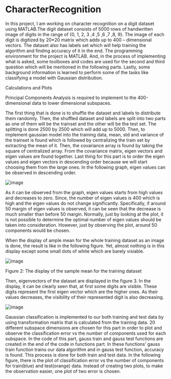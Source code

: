 # CharacterRecognition
In this project, I am working on character recognition on a digit dataset using MATLAB.The digit dataset consists of 5000 rows of handwritten image of digits in the range of {0, 1, 2, 3 ,4 ,5 ,6 ,7 ,8, 9}. The image of each digit is digitized by 20*20 matrix which adds up to 400 – dimensional vectors. The dataset also has labels set which will help training the algorithm and finding accuracy of it in the end. The programming environment for the project is MATLAB. And, in the process of implementing what is asked, some toolboxes and codes are used for the second and third question which will be mentioned in the following parts. Lastly, some background information is learned to perform some of the tasks like classifying a model with Gaussian distribution.

Calculations and Plots

Principal Components Analysis is required to implement to the 400-dimensional data to lower dimensional subspaces.

The first thing that is done is to shuffle the dataset and labels to distribute them randomly. Then, the shuffled dataset and labels are split into two parts as one of them will be the trainset and the other will be the test set. The splitting is done 2500 by 2500 which will add up to 5000. Then, to implement gaussian model into the training data, mean, std and variance of the trainset is found which is followed by centralizing the train set by extracting the mean of it. Then, the covariance array is found by taking the square of centralized array. From the covariance matrix, eigen vectors and eigen values are found together. Last thing for this part is to order the eigen values and eigen vectors in descending order because we will start choosing them from the large ones. In the following graph, eigen values can be observed in descending order.

![image](https://github.com/MehmetOguzhanTor/CharacterRecognition/assets/116079107/ccd7492d-c4c3-45a5-9eb5-09c0be5cac79)

As it can be observed from the graph, eigen values starts from high values and decreases to zero. Since,
the number of eigen values is 400 which is high and the eigen values do not change significantly.
Specifically, if around 50 margin of eigen values is observed, it can be seen that the decrease is much
smaller than before 50 margin. Normally, just by looking at the plot, it is not possible to determine the
optimal number of eigen values should be taken into consideration. However, just by observing the plot,
around 50 components would be chosen.

When the display of ample mean for the whole training dataset as an image is done, the result is like in
the following figure. Yet, almost nothing is in this display except some small dots of white which are
barely visiable.

![image](https://github.com/MehmetOguzhanTor/CharacterRecognition/assets/116079107/94e978ef-a1c2-4e6d-8af1-7287219588fa)

Figure 2: The display of the sample mean for the training dataset

Then, eigenvectors of the dataset are displayed in the figure 3. In the display, it can be clearly seen that,
at first some digits are visible. These digits represent the first eigen vector which are the higher ones.
As their values decreases, the visibility of their represented digit is also decreasing.

![image](https://github.com/MehmetOguzhanTor/CharacterRecognition/assets/116079107/2085a875-5d9f-49a9-8a02-f9f2a2699cf8)

Gaussian classification is implemented to our both training and test data by using transformation matrix that is calculated from the training data. 20 different subspace dimensions are chosen for this part in order to plot and observe the classification error vs the number of components used for each subspace. In the code of this part, gauss train and gauss test functions are created in the end of the code in functions part. In these functions’ gauss train function trains our data algorithm and in gauss test function, accuracy is found. This process is done for both train and test data. In the following figure, there is the plot of classification error vs the number of components for train(blue) and test(orange) data. Instead of creating two plots, to make the observation easier, one plot of two error is chosen.


